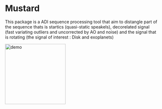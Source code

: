 # Mustard

This package is a ADI sequence processing tool that aim to distangle part of the sequence thats is startics (quasi-static speakels), decorelated signal (fast variating outliers and uncorrected by AO and noise) and the signal that is rotating (the signal of interest : Disk and exoplanets)


<img src="./example-data/demo.gif" alt="demo" width="200"/>
